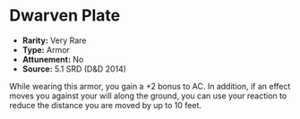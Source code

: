 # Dwarven Plate

- **Rarity:** Very Rare
- **Type:** Armor
- **Attunement:** No
- **Source:** 5.1 SRD (D&D 2014)

While wearing this armor, you gain a +2 bonus to AC. In addition, if an effect moves you against your will along the ground, you can use your reaction to reduce the distance you are moved by up to 10 feet.
